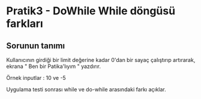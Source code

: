 # Pratik3 - DoWhile  While döngüsü farkları
## Sorunun tanımı

Kullanıcının girdiği bir limit değerine kadar 0'dan bir sayaç çalıştırıp artırarak, ekrana " Ben bir Patika'lıyım " yazdırır.

Örnek inputlar : 10 ve -5

Uygulama testi sonrası while ve do-while arasındaki farkı açıklar.
